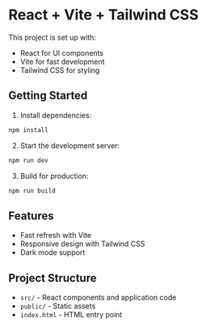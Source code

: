 # React + Vite + Tailwind CSS

This project is set up with:
- React for UI components
- Vite for fast development
- Tailwind CSS for styling

## Getting Started

1. Install dependencies:
```bash
npm install
```

2. Start the development server:
```bash
npm run dev
```

3. Build for production:
```bash
npm run build
```

## Features
- Fast refresh with Vite
- Responsive design with Tailwind CSS
- Dark mode support

## Project Structure
- `src/` - React components and application code
- `public/` - Static assets
- `index.html` - HTML entry point
